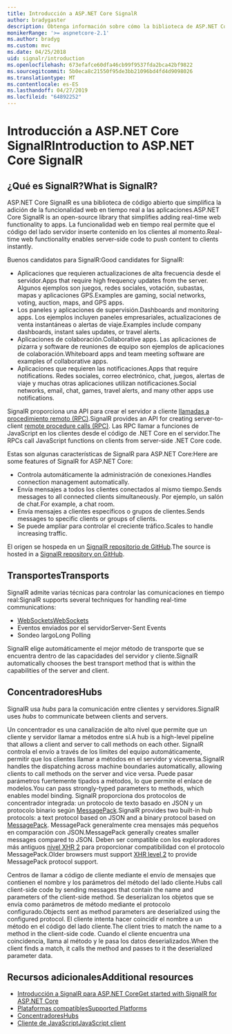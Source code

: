 ```yaml
---
title: Introducción a ASP.NET Core SignalR
author: bradygaster
description: Obtenga información sobre cómo la biblioteca de ASP.NET Core SignalR simplifica la adición de funcionalidad en tiempo real a las aplicaciones.
monikerRange: '>= aspnetcore-2.1'
ms.author: bradyg
ms.custom: mvc
ms.date: 04/25/2018
uid: signalr/introduction
ms.openlocfilehash: 673efafce60dfa46cb99f9537fda2bca42bf9822
ms.sourcegitcommit: 5b0eca8c21550f95de3bb21096bd4fd4d9098026
ms.translationtype: MT
ms.contentlocale: es-ES
ms.lasthandoff: 04/27/2019
ms.locfileid: "64892252"
---
```

# <a name="introduction-to-aspnet-core-signalr"></a><span data-ttu-id="91123-103">Introducción a ASP.NET Core SignalR</span><span class="sxs-lookup"><span data-stu-id="91123-103">Introduction to ASP.NET Core SignalR</span></span>

## <a name="what-is-signalr"></a><span data-ttu-id="91123-104">¿Qué es SignalR?</span><span class="sxs-lookup"><span data-stu-id="91123-104">What is SignalR?</span></span>

<span data-ttu-id="91123-105">ASP.NET Core SignalR es una biblioteca de código abierto que simplifica la adición de la funcionalidad web en tiempo real a las aplicaciones.</span><span class="sxs-lookup"><span data-stu-id="91123-105">ASP.NET Core SignalR is an open-source library that simplifies adding real-time web functionality to apps.</span></span> <span data-ttu-id="91123-106">La funcionalidad web en tiempo real permite que el código del lado servidor inserte contenido en los clientes al momento.</span><span class="sxs-lookup"><span data-stu-id="91123-106">Real-time web functionality enables server-side code to push content to clients instantly.</span></span>

<span data-ttu-id="91123-107">Buenos candidatos para SignalR:</span><span class="sxs-lookup"><span data-stu-id="91123-107">Good candidates for SignalR:</span></span>

* <span data-ttu-id="91123-108">Aplicaciones que requieren actualizaciones de alta frecuencia desde el servidor.</span><span class="sxs-lookup"><span data-stu-id="91123-108">Apps that require high frequency updates from the server.</span></span> <span data-ttu-id="91123-109">Algunos ejemplos son juegos, redes sociales, votación, subastas, mapas y aplicaciones GPS.</span><span class="sxs-lookup"><span data-stu-id="91123-109">Examples are gaming, social networks, voting, auction, maps, and GPS apps.</span></span>
* <span data-ttu-id="91123-110">Los paneles y aplicaciones de supervisión.</span><span class="sxs-lookup"><span data-stu-id="91123-110">Dashboards and monitoring apps.</span></span> <span data-ttu-id="91123-111">Los ejemplos incluyen paneles empresariales, actualizaciones de venta instantáneas o alertas de viaje.</span><span class="sxs-lookup"><span data-stu-id="91123-111">Examples include company dashboards, instant sales updates, or travel alerts.</span></span>
* <span data-ttu-id="91123-112">Aplicaciones de colaboración.</span><span class="sxs-lookup"><span data-stu-id="91123-112">Collaborative apps.</span></span> <span data-ttu-id="91123-113">Las aplicaciones de pizarra y software de reuniones de equipo son ejemplos de aplicaciones de colaboración.</span><span class="sxs-lookup"><span data-stu-id="91123-113">Whiteboard apps and team meeting software are examples of collaborative apps.</span></span>
* <span data-ttu-id="91123-114">Aplicaciones que requieren las notificaciones.</span><span class="sxs-lookup"><span data-stu-id="91123-114">Apps that require notifications.</span></span> <span data-ttu-id="91123-115">Redes sociales, correo electrónico, chat, juegos, alertas de viaje y muchas otras aplicaciones utilizan notificaciones.</span><span class="sxs-lookup"><span data-stu-id="91123-115">Social networks, email, chat, games, travel alerts, and many other apps use notifications.</span></span>

<span data-ttu-id="91123-116">SignalR proporciona una API para crear el servidor a cliente [llamadas a procedimiento remoto (RPC)](https://wikipedia.org/wiki/Remote_procedure_call).</span><span class="sxs-lookup"><span data-stu-id="91123-116">SignalR provides an API for creating server-to-client [remote procedure calls (RPC)](https://wikipedia.org/wiki/Remote_procedure_call).</span></span> <span data-ttu-id="91123-117">Las RPC llamar a funciones de JavaScript en los clientes desde el código de .NET Core en el servidor.</span><span class="sxs-lookup"><span data-stu-id="91123-117">The RPCs call JavaScript functions on clients from server-side .NET Core code.</span></span>

<span data-ttu-id="91123-118">Estas son algunas características de SignalR para ASP.NET Core:</span><span class="sxs-lookup"><span data-stu-id="91123-118">Here are some features of SignalR for ASP.NET Core:</span></span>

* <span data-ttu-id="91123-119">Controla automáticamente la administración de conexiones.</span><span class="sxs-lookup"><span data-stu-id="91123-119">Handles connection management automatically.</span></span>
* <span data-ttu-id="91123-120">Envía mensajes a todos los clientes conectados al mismo tiempo.</span><span class="sxs-lookup"><span data-stu-id="91123-120">Sends messages to all connected clients simultaneously.</span></span> <span data-ttu-id="91123-121">Por ejemplo, un salón de chat.</span><span class="sxs-lookup"><span data-stu-id="91123-121">For example, a chat room.</span></span>
* <span data-ttu-id="91123-122">Envía mensajes a clientes específicos o grupos de clientes.</span><span class="sxs-lookup"><span data-stu-id="91123-122">Sends messages to specific clients or groups of clients.</span></span>
* <span data-ttu-id="91123-123">Se puede ampliar para controlar el creciente tráfico.</span><span class="sxs-lookup"><span data-stu-id="91123-123">Scales to handle increasing traffic.</span></span>

<span data-ttu-id="91123-124">El origen se hospeda en un [SignalR repositorio de GitHub](https://github.com/aspnet/AspNetCore/tree/master/src/SignalR).</span><span class="sxs-lookup"><span data-stu-id="91123-124">The source is hosted in a [SignalR repository on GitHub](https://github.com/aspnet/AspNetCore/tree/master/src/SignalR).</span></span>

## <a name="transports"></a><span data-ttu-id="91123-125">Transportes</span><span class="sxs-lookup"><span data-stu-id="91123-125">Transports</span></span>

<span data-ttu-id="91123-126">SignalR admite varias técnicas para controlar las comunicaciones en tiempo real:</span><span class="sxs-lookup"><span data-stu-id="91123-126">SignalR supports several techniques for handling real-time communications:</span></span>

* [<span data-ttu-id="91123-127">WebSockets</span><span class="sxs-lookup"><span data-stu-id="91123-127">WebSockets</span></span>](https://tools.ietf.org/html/rfc7118)
* <span data-ttu-id="91123-128">Eventos enviados por el servidor</span><span class="sxs-lookup"><span data-stu-id="91123-128">Server-Sent Events</span></span>
* <span data-ttu-id="91123-129">Sondeo largo</span><span class="sxs-lookup"><span data-stu-id="91123-129">Long Polling</span></span>

<span data-ttu-id="91123-130">SignalR elige automáticamente el mejor método de transporte que se encuentra dentro de las capacidades del servidor y cliente.</span><span class="sxs-lookup"><span data-stu-id="91123-130">SignalR automatically chooses the best transport method that is within the capabilities of the server and client.</span></span>

## <a name="hubs"></a><span data-ttu-id="91123-131">Concentradores</span><span class="sxs-lookup"><span data-stu-id="91123-131">Hubs</span></span>

<span data-ttu-id="91123-132">SignalR usa *hubs* para la comunicación entre clientes y servidores.</span><span class="sxs-lookup"><span data-stu-id="91123-132">SignalR uses *hubs* to communicate between clients and servers.</span></span>

<span data-ttu-id="91123-133">Un concentrador es una canalización de alto nivel que permite que un cliente y servidor llamar a métodos entre sí.</span><span class="sxs-lookup"><span data-stu-id="91123-133">A hub is a high-level pipeline that allows a client and server to call methods on each other.</span></span> <span data-ttu-id="91123-134">SignalR controla el envío a través de los límites del equipo automáticamente, permitir que los clientes llamar a métodos en el servidor y viceversa.</span><span class="sxs-lookup"><span data-stu-id="91123-134">SignalR handles the dispatching across machine boundaries automatically, allowing clients to call methods on the server and vice versa.</span></span> <span data-ttu-id="91123-135">Puede pasar parámetros fuertemente tipados a métodos, lo que permite el enlace de modelos.</span><span class="sxs-lookup"><span data-stu-id="91123-135">You can pass strongly-typed parameters to methods, which enables model binding.</span></span> <span data-ttu-id="91123-136">SignalR proporciona dos protocolos de concentrador integrada: un protocolo de texto basado en JSON y un protocolo binario según [MessagePack](https://msgpack.org/).</span><span class="sxs-lookup"><span data-stu-id="91123-136">SignalR provides two built-in hub protocols: a text protocol based on JSON and a binary protocol based on [MessagePack](https://msgpack.org/).</span></span>  <span data-ttu-id="91123-137">MessagePack generalmente crea mensajes más pequeños en comparación con JSON.</span><span class="sxs-lookup"><span data-stu-id="91123-137">MessagePack generally creates smaller messages compared to JSON.</span></span> <span data-ttu-id="91123-138">Deben ser compatible con los exploradores más antiguos [nivel XHR 2](https://caniuse.com/#feat=xhr2) para proporcionar compatibilidad con el protocolo MessagePack.</span><span class="sxs-lookup"><span data-stu-id="91123-138">Older browsers must support [XHR level 2](https://caniuse.com/#feat=xhr2) to provide MessagePack protocol support.</span></span>

<span data-ttu-id="91123-139">Centros de llamar a código de cliente mediante el envío de mensajes que contienen el nombre y los parámetros del método del lado cliente.</span><span class="sxs-lookup"><span data-stu-id="91123-139">Hubs call client-side code by sending messages that contain the name and parameters of the client-side method.</span></span> <span data-ttu-id="91123-140">Se deserializan los objetos que se envía como parámetros de método mediante el protocolo configurado.</span><span class="sxs-lookup"><span data-stu-id="91123-140">Objects sent as method parameters are deserialized using the configured protocol.</span></span> <span data-ttu-id="91123-141">El cliente intenta hacer coincidir el nombre a un método en el código del lado cliente.</span><span class="sxs-lookup"><span data-stu-id="91123-141">The client tries to match the name to a method in the client-side code.</span></span> <span data-ttu-id="91123-142">Cuando el cliente encuentra una coincidencia, llama al método y le pasa los datos deserializados.</span><span class="sxs-lookup"><span data-stu-id="91123-142">When the client finds a match, it calls the method and passes to it the deserialized parameter data.</span></span>

## <a name="additional-resources"></a><span data-ttu-id="91123-143">Recursos adicionales</span><span class="sxs-lookup"><span data-stu-id="91123-143">Additional resources</span></span>

* [<span data-ttu-id="91123-144">Introducción a SignalR para ASP.NET Core</span><span class="sxs-lookup"><span data-stu-id="91123-144">Get started with SignalR for ASP.NET Core</span></span>](xref:tutorials/signalr)
* [<span data-ttu-id="91123-145">Plataformas compatibles</span><span class="sxs-lookup"><span data-stu-id="91123-145">Supported Platforms</span></span>](xref:signalr/supported-platforms)
* [<span data-ttu-id="91123-146">Concentradores</span><span class="sxs-lookup"><span data-stu-id="91123-146">Hubs</span></span>](xref:signalr/hubs)
* [<span data-ttu-id="91123-147">Cliente de JavaScript</span><span class="sxs-lookup"><span data-stu-id="91123-147">JavaScript client</span></span>](xref:signalr/javascript-client)
